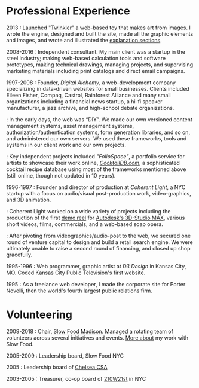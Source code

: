 # Professional Experience
2013
:   Launched "[Twinkler]" a web-based toy that makes art from images. I wrote the engine, designed and built the site, made all the graphic elements and images, and wrote and illustrated the [explanation sections][twinkler_explain].

2008-2016
:   Independent consultant. My main client was a startup in the steel industry; making web-based calculation tools and software prototypes, making technical drawings, managing projects, and supervising marketing materials including print catalogs and direct email campaigns.

1997-2008
:   Founder, *Digital Alchemy*, a web-development company specializing in data-driven websites for small businesses. Clients included Eileen Fisher, Compaq, Castrol, Rainforest Alliance and many small organizations including a financial news startup, a hi-fi speaker manufacturer, a jazz archive, and high-school debate organizations.

:   In the early days, the web was “DIY”. We made our own versioned content management systems, asset management systems, authorization/authentication systems, form generation libraries, and so on, and administered our own servers. We used these frameworks, tools and systems in our client work and our own projects.

:   Key independent projects included *"FolioSpace"*, a portfolio service for artists to showcase their work online, *[CocktailDB.com]*, a sophisticated cocktail recipe database using most of the frameworks mentioned above (still online, though not updated in 10 years).

1996-1997
:   Founder and director of production at *Coherent Light*, a NYC startup with a focus on audio/visual post-production work, video-graphics, and 3D animation.

:   Coherent Light worked on a wide variety of projects including the production of the first [demo reel][maxvideo] for [Autodesk's 3D-Studio MAX][max], various short videos, films, commercials, and a web-based soap opera.

:   After pivoting from videographics/audio-post to the web, we secured one round of venture capital to design and build a retail search engine. We were ultimately unable to raise a second round of financing, and closed up shop gracefully.

1995-1996
:   Web programmer, graphic artist at *D3 Design* in Kansas City, MO. Coded Kansas City Public Television's first website.

1995
:   As a freelance web developer, I made the corporate site for Porter Novelli, then the world's fourth largest public relations firm.

# Volunteering
2009-2018
:   Chair, [Slow Food Madison]. Managed a rotating team of volunteers across several initiatives and events. [More about] my work with Slow Food.

2005-2009
:   Leadership board, Slow Food NYC

2005
:   Leadership board of [Chelsea CSA]

2003-2005
:   Treasurer, co-op board of [210W21st] in NYC

[max]: http://www.autodesk.com/products/3ds-max/overview "3DStudio-Max"
[maxvideo]: https://vimeo.com/11345436 "Watch video at Vimeo"
[CocktailDB.com]: http://www.cocktaildb.com/
[Twinkler]: http://twnkl.it
[twinkler_explain]: http://twnkl.it/about/how
[Chelsea CSA]: http://www.chelseacsa.org/
[210W21st]: http://streeteasy.com/building/210-west-21-street-new_york
[Slow Food Madison]: http://slowfoodmadison.org
[More about]: slowfood.html

